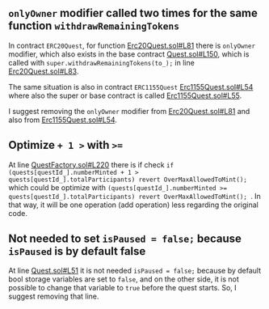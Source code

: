 ## `onlyOwner` modifier called two times for the same function `withdrawRemainingTokens`

In contract `ERC20Quest`, for function [Erc20Quest.sol#L81](https://github.com/rabbitholegg/quest-protocol/blob/8c4c1f71221570b14a0479c216583342bd652d8d/contracts/Erc20Quest.sol#L81) there is `onlyOwner` modifier, which also exists in the base contract [Quest.sol#L150](https://github.com/rabbitholegg/quest-protocol/blob/8c4c1f71221570b14a0479c216583342bd652d8d/contracts/Quest.sol#L150), which is called with `super.withdrawRemainingTokens(to_);` in line [Erc20Quest.sol#L83](https://github.com/rabbitholegg/quest-protocol/blob/8c4c1f71221570b14a0479c216583342bd652d8d/contracts/Erc20Quest.sol#L83). 

The same situation is also in contract `ERC1155Quest` [Erc1155Quest.sol#L54](https://github.com/rabbitholegg/quest-protocol/blob/8c4c1f71221570b14a0479c216583342bd652d8d/contracts/Erc1155Quest.sol#L54) where also the super or base contract is called [Erc1155Quest.sol#L55](https://github.com/rabbitholegg/quest-protocol/blob/8c4c1f71221570b14a0479c216583342bd652d8d/contracts/Erc1155Quest.sol#L55).

I suggest removing the `onlyOwner` modifier from [Erc20Quest.sol#L81](https://github.com/rabbitholegg/quest-protocol/blob/8c4c1f71221570b14a0479c216583342bd652d8d/contracts/Erc20Quest.sol#L81)  and also from [Erc1155Quest.sol#L54](https://github.com/rabbitholegg/quest-protocol/blob/8c4c1f71221570b14a0479c216583342bd652d8d/contracts/Erc1155Quest.sol#L54).


##  Optimize ` + 1 > ` with ` >= `

At line [QuestFactory.sol#L220](https://github.com/rabbitholegg/quest-protocol/blob/8c4c1f71221570b14a0479c216583342bd652d8d/contracts/QuestFactory.sol#L220) there is if check `if (quests[questId_].numberMinted + 1 > quests[questId_].totalParticipants) revert OverMaxAllowedToMint();` which could be optimize with `(quests[questId_].numberMinted >= quests[questId_].totalParticipants) revert OverMaxAllowedToMint(); `. In that way, it will be one operation (add operation) less regarding the original code.



##  Not needed to set `isPaused = false;` because `isPaused` is by default false

At line [Quest.sol#L51](https://github.com/rabbitholegg/quest-protocol/blob/8c4c1f71221570b14a0479c216583342bd652d8d/contracts/Quest.sol#L51) it is not needed `isPaused = false;` because by default bool storage variables are set to `false`, and on the other side, it is not possible to change that variable to `true` before the quest starts. So, I suggest removing that line.